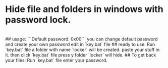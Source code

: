 # Hide file and folders in windows with password lock.
<br>
## usage:
```Default password: 0x00```
you can change default password and create your own password edit in `key.bat` file
## ready to use:
Run `key.bat` file a folder with name `locker` will be created.
paste your stuff in it. then click `key.bat` file press y folder `locker` will hide.
## To get back your files:
Run `key.bat` file enter your password.
